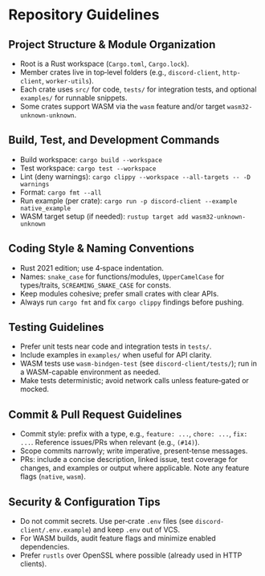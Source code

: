 # Repository Guidelines

## Project Structure & Module Organization
- Root is a Rust workspace (`Cargo.toml`, `Cargo.lock`).
- Member crates live in top‑level folders (e.g., `discord-client`, `http-client`, `worker-utils`).
- Each crate uses `src/` for code, `tests/` for integration tests, and optional `examples/` for runnable snippets.
- Some crates support WASM via the `wasm` feature and/or target `wasm32-unknown-unknown`.

## Build, Test, and Development Commands
- Build workspace: `cargo build --workspace`
- Test workspace: `cargo test --workspace`
- Lint (deny warnings): `cargo clippy --workspace --all-targets -- -D warnings`
- Format: `cargo fmt --all`
- Run example (per crate): `cargo run -p discord-client --example native_example`
- WASM target setup (if needed): `rustup target add wasm32-unknown-unknown`

## Coding Style & Naming Conventions
- Rust 2021 edition; use 4‑space indentation.
- Names: `snake_case` for functions/modules, `UpperCamelCase` for types/traits, `SCREAMING_SNAKE_CASE` for consts.
- Keep modules cohesive; prefer small crates with clear APIs.
- Always run `cargo fmt` and fix `cargo clippy` findings before pushing.

## Testing Guidelines
- Prefer unit tests near code and integration tests in `tests/`.
- Include examples in `examples/` when useful for API clarity.
- WASM tests use `wasm-bindgen-test` (see `discord-client/tests/`); run in a WASM-capable environment as needed.
- Make tests deterministic; avoid network calls unless feature‑gated or mocked.

## Commit & Pull Request Guidelines
- Commit style: prefix with a type, e.g., `feature: ...`, `chore: ...`, `fix: ...`. Reference issues/PRs when relevant (e.g., `(#14)`).
- Scope commits narrowly; write imperative, present‑tense messages.
- PRs: include a concise description, linked issue, test coverage for changes, and examples or output where applicable. Note any feature flags (`native`, `wasm`).

## Security & Configuration Tips
- Do not commit secrets. Use per‑crate `.env` files (see `discord-client/.env.example`) and keep `.env` out of VCS.
- For WASM builds, audit feature flags and minimize enabled dependencies.
- Prefer `rustls` over OpenSSL where possible (already used in HTTP clients).
